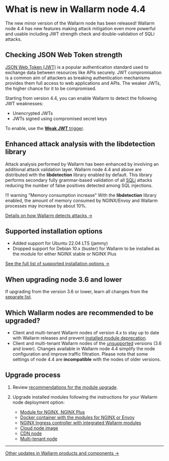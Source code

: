 # What is new in Wallarm node 4.4

The new minor version of the Wallarm node has been released! Wallarm node 4.4 has new features making attack mitigation even more powerful and usable including JWT strength check and double-validation of SQLi attacks.

## Checking JSON Web Token strength

[JSON Web Token (JWT)](https://jwt.io/) is a popular authentication standard used to exchange data between resources like APIs securely. JWT compromisation is a common aim of attackers as breaking authentication mechanisms provides them full access to web applications and APIs. The weaker JWTs, the higher chance for it to be compromised.

Starting from version 4.4, you can enable Wallarm to detect the following JWT weaknesses:

* Unencrypted JWTs
* JWTs signed using compromised secret keys

To enable, use the [**Weak JWT** trigger](../user-guides/triggers/trigger-examples.md#detect-weak-jwts).

## Enhanced attack analysis with the libdetection library

Attack analysis performed by Wallarm has been enhanced by involving an additional attack validation layer. Wallarm node 4.4 and above are distributed with the **libdetection** library enabled by default. This library performs secondary fully grammar-based validation of all [SQLi](../attacks-vulns-list.md#sql-injection) attacks reducing the number of false positives detected among SQL injections.

!!! warning "Memory consumption increase"
    With the **libdetection** library enabled, the amount of memory consumed by NGINX/Envoy and Wallarm processes may increase by about 10%.

[Details on how Wallarm detects attacks →](../about-wallarm/protecting-against-attacks.md)

## Supported installation options

* Added support for Ubuntu 22.04 LTS (jammy)
* Dropped support for Debian 10.x (buster) for Wallarm to be installed as the module for either NGINX stable or NGINX Plus

[See the full list of supported installation options →](../admin-en/supported-platforms.md)

## When upgrading node 3.6 and lower

If upgrading from the version 3.6 or lower, learn all changes from the [separate list](older-versions/what-is-new.md).

## Which Wallarm nodes are recommended to be upgraded?

* Client and multi-tenant Wallarm nodes of version 4.x to stay up to date with Wallarm releases and prevent [installed module deprecation](versioning-policy.md#version-support).
* Client and multi-tenant Wallarm nodes of the [unsupported](versioning-policy.md#version-list) versions (3.6 and lower). Changes available in Wallarm node 4.4 simplify the node configuration and improve traffic filtration. Please note that some settings of node 4.4 are **incompatible** with the nodes of older versions.

## Upgrade process

1. Review [recommendations for the module upgrade](general-recommendations.md).
2. Upgrade installed modules following the instructions for your Wallarm node deployment option:

      * [Module for NGINX, NGINX Plus](nginx-modules.md)
      * [Docker container with the modules for NGINX or Envoy](docker-container.md)
      * [NGINX Ingress controller with integrated Wallarm modules](ingress-controller.md)
      * [Cloud node image](cloud-image.md)
      * [CDN node](cdn-node.md)
      * [Multi-tenant node](multi-tenant.md)

----------

[Other updates in Wallarm products and components →](https://changelog.wallarm.com/)
